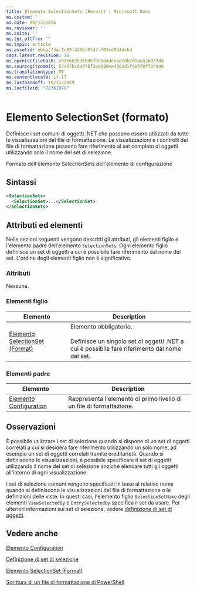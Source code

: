 ```yaml
---
title: Elemento SelectionSets (Format) | Microsoft Docs
ms.custom: ''
ms.date: 09/13/2016
ms.reviewer: ''
ms.suite: ''
ms.tgt_pltfrm: ''
ms.topic: article
ms.assetid: ebbac73a-1c99-4388-9f47-703cd024dc6d
caps.latest.revision: 18
ms.openlocfilehash: a9356635d60d5f8c5d4dec4ec8b7d0aea2b037dd
ms.sourcegitcommit: 52a67bcd9d7bf3e8600ea4302d1fa8970ff9c998
ms.translationtype: MT
ms.contentlocale: it-IT
ms.lasthandoff: 10/15/2019
ms.locfileid: "72361870"
---
```

# <a name="selectionsets-element-format"></a>Elemento SelectionSet (formato)

Definisce i set comuni di oggetti .NET che possono essere utilizzati da tutte le visualizzazioni del file di formattazione. Le visualizzazioni e i controlli del file di formattazione possono fare riferimento al set completo di oggetti utilizzando solo il nome del set di selezione.

Formato dell'elemento SelectionSets dell'elemento di configurazione

## <a name="syntax"></a>Sintassi

```xml
<SelectionSets>
  <SelectionSet>...</SelectionSet>
</SelectionSets>
```

## <a name="attributes-and-elements"></a>Attributi ed elementi

Nelle sezioni seguenti vengono descritti gli attributi, gli elementi figlio e l'elemento padre dell'elemento `SelectionSets`. Ogni elemento figlio definisce un set di oggetti a cui è possibile fare riferimento dal nome del set. L'ordine degli elementi figlio non è significativo.

### <a name="attributes"></a>Attributi

Nessuna.

### <a name="child-elements"></a>Elementi figlio

|Elemento|Description|
|-------------|-----------------|
|[Elemento SelectionSet (Format)](./selectionset-element-format.md)|Elemento obbligatorio.<br /><br /> Definisce un singolo set di oggetti .NET a cui è possibile fare riferimento dal nome del set.|

### <a name="parent-elements"></a>Elementi padre

|Elemento|Description|
|-------------|-----------------|
|[Elemento Configuration](./configuration-element-format.md)|Rappresenta l'elemento di primo livello di un file di formattazione.|

## <a name="remarks"></a>Osservazioni

È possibile utilizzare i set di selezione quando si dispone di un set di oggetti correlati a cui si desidera fare riferimento utilizzando un solo nome, ad esempio un set di oggetti correlati tramite ereditarietà. Quando si definiscono le visualizzazioni, è possibile specificare il set di oggetti utilizzando il nome del set di selezione anziché elencare tutti gli oggetti all'interno di ogni visualizzazione.

I set di selezione comuni vengono specificati in base al relativo nome quando si definiscono le visualizzazioni del file di formattazione o le definizioni delle viste. In questi casi, l'elemento figlio `SelectionSetName` degli elementi `ViewSelectedBy` e `EntrySelectedBy` specifica il set da usare. Per ulteriori informazioni sui set di selezione, vedere [definizione di set di oggetti](./defining-selection-sets.md).

## <a name="see-also"></a>Vedere anche

[Elemento Configuration](./configuration-element-format.md)

[Definizione di set di selezione](./defining-selection-sets.md)

[Elemento SelectionSet (Format)](./selectionset-element-format.md)

[Scrittura di un file di formattazione di PowerShell](./writing-a-powershell-formatting-file.md)
